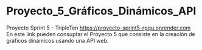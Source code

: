 # Proyecto_5_Gráficos_Dinámicos_API
Proyecto Sprint 5 - TripleTen
https://proyecto-sprint5-rpqu.onrender.com
En este link pueden consuptar el Proyecto 5 que consiste en la creación de gráficos dinámicos usando una API web.
